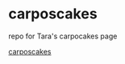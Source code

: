 # carposcakes
repo for Tara's carpocakes page

[carposcakes]( https://carpos123.github.io/carposcakes/.)
